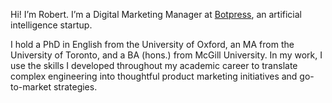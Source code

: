 Hi! I’m Robert. I’m a Digital Marketing Manager at <a href=https://botpress.com>Botpress</a>, an artificial intelligence startup.

I hold a PhD in English from the University of Oxford, an MA from the University of Toronto, and a BA (hons.) from McGill University. In my work, I use the skills I developed throughout my academic career to translate complex engineering into thoughtful product marketing initiatives and go-to-market strategies.
